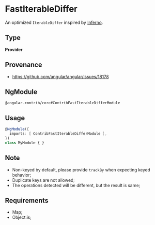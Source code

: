 # FastIterableDiffer

An optimized `IterableDiffer` inspired by [Inferno](https://github.com/infernojs/inferno).

## Type

**Provider**

## Provenance

+ https://github.com/angular/angular/issues/18178

## NgModule

`@angular-contrib/core#ContribFastIterableDifferModule`

## Usage

```typescript
@NgModule({
  imports: [ ContribFastIterableDifferModule ],
})
class MyModule { }
```

## Note

+ Non-keyed by default, please provide `trackBy` when expecting keyed behavior;
+ Duplicate keys are not allowed;
+ The operations detected will be different, but the result is same;

## Requirements

+ Map;
+ Object.is;
